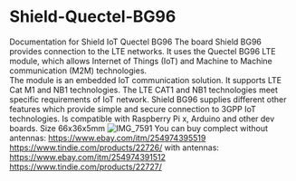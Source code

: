 # Shield-Quectel-BG96
Documentation for Shield IoT Quectel BG96
The board Shield BG96 provides connection to the LTE networks. It uses the Quectel BG96 LTE module, which allows Internet of Things (IoT) and Machine to Machine communication (M2M) technologies.</br>
The module is an embedded IoT communication solution. It supports LTE Cat M1 and NB1 technologies. The LTE CAT1 and NB1 technologies meet specific requirements of IoT network.
Shield BG96 supplies different other features which provide simple and secure connection to 3GPP IoT technologies.
Is compatible with Raspberry Pi x, Arduino and other dev boards.
Size 66x36x5mm
![IMG_7591](https://user-images.githubusercontent.com/2463786/132136531-ed6706e9-9af4-4ca4-8870-a8a6684ca8ee.jpg)
You can buy complect without antennas:
https://www.ebay.com/itm/254974395519
https://www.tindie.com/products/22726/
with antennas:
https://www.ebay.com/itm/254974391512
https://www.tindie.com/products/22727/
